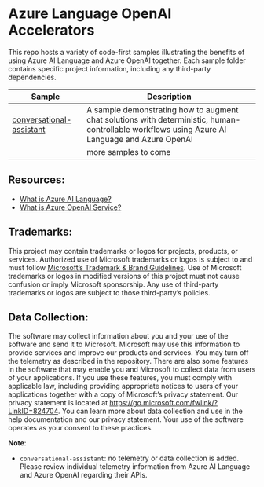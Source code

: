 # Azure Language OpenAI Accelerators

This repo hosts a variety of code-first samples illustrating the benefits of using Azure AI Language and Azure OpenAI together. Each sample folder contains specific project information, including any third-party dependencies.

| Sample | Description |
| ------ | ----------- |
| [conversational-assistant](conversational-assistant) | A sample demonstrating how to augment  chat solutions with deterministic, human-controllable workflows using Azure AI Language and Azure OpenAI |
| |more samples to come|

## Resources:
- [What is Azure AI Language?](https://learn.microsoft.com/en-us/azure/ai-services/language-service/overview)
- [What is Azure OpenAI Service?](https://learn.microsoft.com/en-us/azure/ai-services/openai/overview)

##  Trademarks: 
This project may contain trademarks or logos for projects, products, or services. Authorized use of Microsoft trademarks or logos is subject to and must follow [Microsoft’s Trademark & Brand Guidelines](https://www.microsoft.com/en-us/legal/intellectualproperty/trademarks/usage/general). Use of Microsoft trademarks or logos in modified versions of this project must not cause confusion or imply Microsoft sponsorship. Any use of third-party trademarks or logos are subject to those third-party’s policies.

## Data Collection:
The software may collect information about you and your use of the software and send it to Microsoft. Microsoft may use this information to provide services and improve our products and services. You may turn off the telemetry as described in the repository. There are also some features in the software that may enable you and Microsoft to collect data from users of your applications. If you use these features, you must comply with applicable law, including providing appropriate notices to users of your applications together with a copy of Microsoft’s privacy statement. Our privacy statement is located at https://go.microsoft.com/fwlink/?LinkID=824704. You can learn more about data collection and use in the help documentation and our privacy statement. Your use of the software operates as your consent to these practices.

**Note**: 
- `conversational-assistant`: no telemetry or data collection is added. Please review individual telemetry information from Azure AI Language and Azure OpenAI regarding their APIs.
